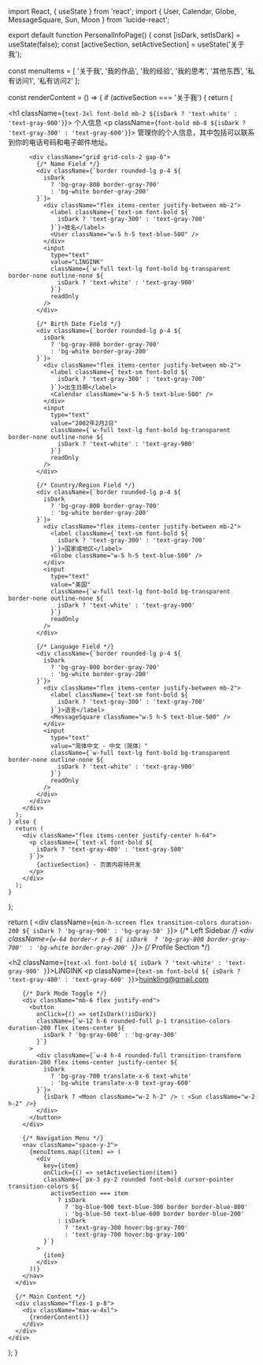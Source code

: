import React, { useState } from 'react';
import { User, Calendar, Globe, MessageSquare, Sun, Moon } from 'lucide-react';

export default function PersonalInfoPage() {
  const [isDark, setIsDark] = useState(false);
  const [activeSection, setActiveSection] = useState('关于我');

  const menuItems = [
    '关于我',
    '我的作品', 
    '我的经验',
    '我的思考',
    '其他东西',
    '私有访问1',
    '私有访问2'
  ];

  const renderContent = () => {
    if (activeSection === '关于我') {
      return (
        <div>
          <h1 className={`text-3xl font-bold mb-2 ${isDark ? 'text-white' : 'text-gray-900'}`}>
            个人信息
          </h1>
          <p className={`font-bold mb-8 ${isDark ? 'text-gray-300' : 'text-gray-600'}`}>
            管理你的个人信息，其中包括可以联系到你的电话号码和电子邮件地址。
          </p>

          <div className="grid grid-cols-2 gap-6">
            {/* Name Field */}
            <div className={`border rounded-lg p-4 ${
              isDark 
                ? 'bg-gray-800 border-gray-700' 
                : 'bg-white border-gray-200'
            }`}>
              <div className="flex items-center justify-between mb-2">
                <label className={`text-sm font-bold ${
                  isDark ? 'text-gray-300' : 'text-gray-700'
                }`}>姓名</label>
                <User className="w-5 h-5 text-blue-500" />
              </div>
              <input
                type="text"
                value="LINGINK"
                className={`w-full text-lg font-bold bg-transparent border-none outline-none ${
                  isDark ? 'text-white' : 'text-gray-900'
                }`}
                readOnly
              />
            </div>

            {/* Birth Date Field */}
            <div className={`border rounded-lg p-4 ${
              isDark 
                ? 'bg-gray-800 border-gray-700' 
                : 'bg-white border-gray-200'
            }`}>
              <div className="flex items-center justify-between mb-2">
                <label className={`text-sm font-bold ${
                  isDark ? 'text-gray-300' : 'text-gray-700'
                }`}>出生日期</label>
                <Calendar className="w-5 h-5 text-blue-500" />
              </div>
              <input
                type="text"
                value="2002年2月2日"
                className={`w-full text-lg font-bold bg-transparent border-none outline-none ${
                  isDark ? 'text-white' : 'text-gray-900'
                }`}
                readOnly
              />
            </div>

            {/* Country/Region Field */}
            <div className={`border rounded-lg p-4 ${
              isDark 
                ? 'bg-gray-800 border-gray-700' 
                : 'bg-white border-gray-200'
            }`}>
              <div className="flex items-center justify-between mb-2">
                <label className={`text-sm font-bold ${
                  isDark ? 'text-gray-300' : 'text-gray-700'
                }`}>国家或地区</label>
                <Globe className="w-5 h-5 text-blue-500" />
              </div>
              <input
                type="text"
                value="美国"
                className={`w-full text-lg font-bold bg-transparent border-none outline-none ${
                  isDark ? 'text-white' : 'text-gray-900'
                }`}
                readOnly
              />
            </div>

            {/* Language Field */}
            <div className={`border rounded-lg p-4 ${
              isDark 
                ? 'bg-gray-800 border-gray-700' 
                : 'bg-white border-gray-200'
            }`}>
              <div className="flex items-center justify-between mb-2">
                <label className={`text-sm font-bold ${
                  isDark ? 'text-gray-300' : 'text-gray-700'
                }`}>语言</label>
                <MessageSquare className="w-5 h-5 text-blue-500" />
              </div>
              <input
                type="text"
                value="简体中文 - 中文（简体）"
                className={`w-full text-lg font-bold bg-transparent border-none outline-none ${
                  isDark ? 'text-white' : 'text-gray-900'
                }`}
                readOnly
              />
            </div>
          </div>
        </div>
      );
    } else {
      return (
        <div className="flex items-center justify-center h-64">
          <p className={`text-xl font-bold ${
            isDark ? 'text-gray-400' : 'text-gray-500'
          }`}>
            {activeSection} - 页面内容待开发
          </p>
        </div>
      );
    }
  };

  return (
    <div className={`min-h-screen flex transition-colors duration-200 ${
      isDark ? 'bg-gray-900' : 'bg-gray-50'
    }`}>
      {/* Left Sidebar */}
      <div className={`w-64 border-r p-6 ${
        isDark 
          ? 'bg-gray-800 border-gray-700' 
          : 'bg-white border-gray-200'
      }`}>
        {/* Profile Section */}
        <div className="flex items-center mb-8">
          <div className="w-16 h-16 bg-black rounded-full flex items-center justify-center mr-4">
            <div className="w-8 h-6 bg-orange-500 rounded-sm"></div>
          </div>
          <div>
            <h2 className={`text-xl font-bold ${
              isDark ? 'text-white' : 'text-gray-900'
            }`}>LINGINK</h2>
            <p className={`text-sm font-bold ${
              isDark ? 'text-gray-400' : 'text-gray-600'
            }`}>huinkling@gmail.com</p>
          </div>
        </div>

        {/* Dark Mode Toggle */}
        <div className="mb-6 flex justify-end">
          <button
            onClick={() => setIsDark(!isDark)}
            className={`w-12 h-6 rounded-full p-1 transition-colors duration-200 flex items-center ${
              isDark ? 'bg-gray-600' : 'bg-gray-300'
            }`}
          >
            <div className={`w-4 h-4 rounded-full transition-transform duration-200 flex items-center justify-center ${
              isDark 
                ? 'bg-gray-700 translate-x-6 text-white' 
                : 'bg-white translate-x-0 text-gray-600'
            }`}>
              {isDark ? <Moon className="w-2 h-2" /> : <Sun className="w-2 h-2" />}
            </div>
          </button>
        </div>

        {/* Navigation Menu */}
        <nav className="space-y-2">
          {menuItems.map((item) => (
            <div
              key={item}
              onClick={() => setActiveSection(item)}
              className={`px-3 py-2 rounded font-bold cursor-pointer transition-colors ${
                activeSection === item
                  ? isDark 
                    ? 'bg-blue-900 text-blue-300 border border-blue-800' 
                    : 'bg-blue-50 text-blue-600 border border-blue-200'
                  : isDark
                    ? 'text-gray-300 hover:bg-gray-700'
                    : 'text-gray-700 hover:bg-gray-100'
              }`}
            >
              {item}
            </div>
          ))}
        </nav>
      </div>

      {/* Main Content */}
      <div className="flex-1 p-8">
        <div className="max-w-4xl">
          {renderContent()}
        </div>
      </div>
    </div>
  );
}